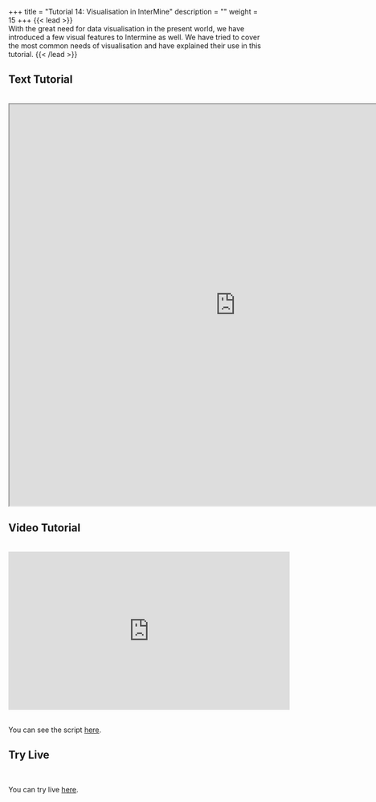 +++
title = "Tutorial 14: Visualisation in InterMine"
description = ""
weight = 15
+++
{{< lead >}}
<br/>
With the great need for data visualisation in the present world, we have introduced a few visual features to Intermine as well. We have tried to cover the most common needs of visualisation and have explained their use in this tutorial.
{{< /lead >}}

## Text Tutorial
<br/>

<iframe width="900" height="800" src="https://nbviewer.jupyter.org/github/intermine/intermine-ws-python-docs/blob/master/14-tutorial.ipynb" title="Python Tutorial 14">
</iframe>


## Video Tutorial
<br/>

<iframe width="560" height="315" src="https://www.youtube.com/embed/MgsYlsPIC7E" frameborder="0" allow="accelerometer; autoplay; encrypted-media; gyroscope; picture-in-picture" allowfullscreen></iframe>
<br/>

<br/>

You can see the script [here](/intermine-training-portal/python-scripts/video14).

## Try Live
<br/>

You can try live [here](https://mybinder.org/v2/gh/intermine/intermine-ws-python-docs/master?filepath=14-tutorial.ipynb).